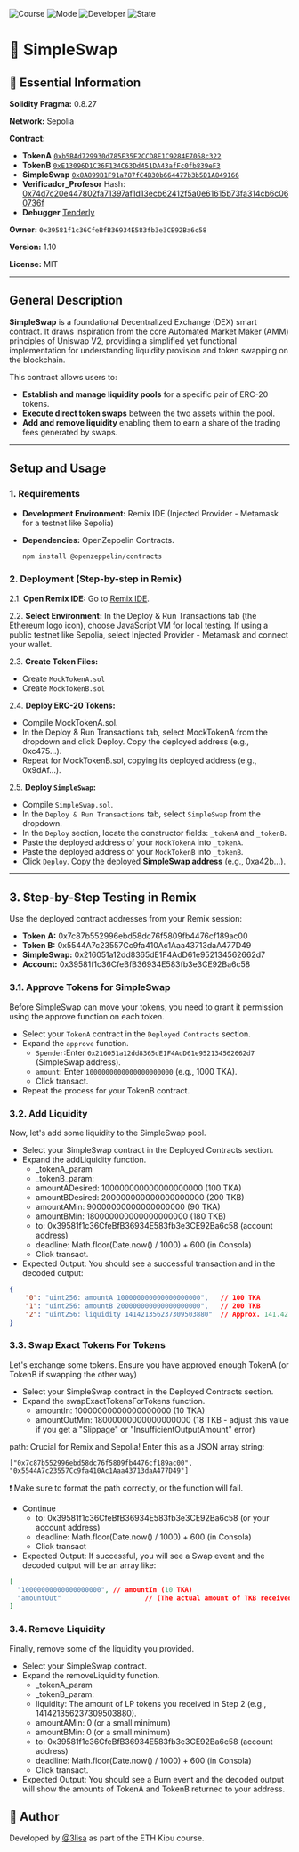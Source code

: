 ![Course](https://img.shields.io/badge/Course-ETH_Kipu-blue)
![Mode](https://img.shields.io/badge/Mode-Online-lightgrey)
![Developer](https://img.shields.io/badge/Developer-3lisa-purple)
![State](https://img.shields.io/badge/State-Active-brightgreen)


# 📜 SimpleSwap

## 📌 Essential Information

**Solidity Pragma:** 0.8.27

**Network:** Sepolia  

**Contract:**
  - **TokenA** [`0xb5BAd729930d785F35F2CCD8E1C9284E7058c322`](https://sepolia.etherscan.io/address/0xb5bad729930d785f35f2ccd8e1c9284e7058c322)
  - **TokenB** [`0xE13096D1C36F134C63Dd451DA43afFc0fb839eF3`](https://sepolia.etherscan.io/address/0xe13096d1c36f134c63dd451da43affc0fb839ef3)
  - **SimpleSwap** [`0x8A899B1F91a787fC4B30b664477b3b5D1A849166`](https://sepolia.etherscan.io/address/0x8a899b1f91a787fc4b30b664477b3b5d1a849166)
  - **Verificador_Profesor** Hash: [0x74d7c20e447802fa71397af1d13ecb62412f5a0e61615b73fa314cb6c060736f](https://sepolia.etherscan.io/tx/0x74d7c20e447802fa71397af1d13ecb62412f5a0e61615b73fa314cb6c060736f)
  - **Debugger** [Tenderly](https://dashboard.tenderly.co/tx/0x74d7c20e447802fa71397af1d13ecb62412f5a0e61615b73fa314cb6c060736f/debugger?trace=0.10.0.5.1.0.4)

    
**Owner:** `0x39581f1c36CfeBfB36934E583fb3e3CE92Ba6c58`  

**Version:** 1.10

**License:** MIT

---

## General Description

**SimpleSwap** is a foundational Decentralized Exchange (DEX) smart contract. It draws inspiration from the core Automated Market Maker (AMM) principles of Uniswap V2, providing a simplified yet functional implementation for understanding liquidity provision and token swapping on the blockchain.

This contract allows users to:

* **Establish and manage liquidity pools** for a specific pair of ERC-20 tokens.
* **Execute direct token swaps** between the two assets within the pool.
* **Add and remove liquidity** enabling them to earn a share of the trading fees generated by swaps.
  
---

## Setup and Usage

### 1. Requirements

* **Development Environment:** Remix IDE (Injected Provider - Metamask for a testnet like Sepolia)
* **Dependencies:** OpenZeppelin Contracts.
  
    ```bash
    npm install @openzeppelin/contracts
    ```

### 2. Deployment (Step-by-step in Remix)

2.1.  **Open Remix IDE:** Go to [Remix IDE](https://remix.ethereum.org/).

2.2.  **Select Environment:** In the Deploy & Run Transactions tab (the Ethereum logo icon), choose JavaScript VM for local testing. If using a public testnet like Sepolia, select Injected Provider - Metamask and connect your wallet.

2.3.  **Create Token Files:**

- Create `MockTokenA.sol` 
- Create `MockTokenB.sol`

2.4. **Deploy ERC-20 Tokens:**

- Compile MockTokenA.sol.
- In the Deploy & Run Transactions tab, select MockTokenA from the dropdown and click Deploy. Copy the deployed address (e.g., 0xc475...).
- Repeat for MockTokenB.sol, copying its deployed address (e.g., 0x9dAf...).

2.5. **Deploy `SimpleSwap`:**

- Compile `SimpleSwap.sol`.
- In the `Deploy & Run Transactions` tab, select `SimpleSwap` from the dropdown.
- In the `Deploy` section, locate the constructor fields: `_tokenA` and `_tokenB`.
- Paste the deployed address of your `MockTokenA` into `_tokenA`.
- Paste the deployed address of your `MockTokenB` into `_tokenB`.
- Click `Deploy`. Copy the deployed **SimpleSwap address** (e.g., 0xa42b...).
  
---

## 3. Step-by-Step Testing in Remix

Use the deployed contract addresses from your Remix session:

- **Token A:** 0x7c87b552996ebd58dc76f5809fb4476cf189ac00
- **Token B:** 0x5544A7c23557Cc9fa410Ac1Aaa43713daA477D49
- **SimpleSwap:** 0x216051a12dd8365dE1F4AdD61e952134562662d7
- **Account:** 0x39581f1c36CfeBfB36934E583fb3e3CE92Ba6c58

### 3.1. Approve Tokens for SimpleSwap

Before SimpleSwap can move your tokens, you need to grant it permission using the approve function on each token.

- Select your `TokenA` contract in the `Deployed Contracts` section.
- Expand the `approve` function.
  - `Spender`:Enter `0x216051a12dd8365dE1F4AdD61e952134562662d7` (SimpleSwap address).
  - `amount`: Enter `1000000000000000000000` (e.g., 1000 TKA).
  - Click transact.
- Repeat the process for your TokenB contract.

### 3.2. Add Liquidity

Now, let's add some liquidity to the SimpleSwap pool.

- Select your SimpleSwap contract in the Deployed Contracts section.
- Expand the addLiquidity function.
  - _tokenA_param
  - _tokenB_param: 
  - amountADesired: 100000000000000000000 (100 TKA)
  - amountBDesired: 200000000000000000000 (200 TKB)
  - amountAMin: 90000000000000000000 (90 TKA)
  - amountBMin: 180000000000000000000 (180 TKB)
  - to: 0x39581f1c36CfeBfB36934E583fb3e3CE92Ba6c58 (account address)
  - deadline: Math.floor(Date.now() / 1000) + 600 (in Consola)
  - Click transact.
- Expected Output:
You should see a successful transaction and in the decoded output:

```json
{
    "0": "uint256: amountA 100000000000000000000",   // 100 TKA
    "1": "uint256: amountB 200000000000000000000",   // 200 TKB
    "2": "uint256: liquidity 141421356237309503880"  // Approx. 141.42 LP tokens
}
```

### 3.3. Swap Exact Tokens For Tokens

Let's exchange some tokens. Ensure you have approved enough TokenA (or TokenB if swapping the other way) 

- Select your SimpleSwap contract in the Deployed Contracts section.
- Expand the swapExactTokensForTokens function.
  - amountIn: 10000000000000000000 (10 TKA)
  - amountOutMin: 18000000000000000000 (18 TKB - adjust this value if you get a "Slippage" or "InsufficientOutputAmount" error)

path: Crucial for Remix and Sepolia! Enter this as a JSON array string:

```
["0x7c87b552996ebd58dc76f5809fb4476cf189ac00", "0x5544A7c23557Cc9fa410Ac1Aaa43713daA477D49"]
```

❗ Make sure to format the path correctly, or the function will fail.
- Continue
  - to: 0x39581f1c36CfeBfB36934E583fb3e3CE92Ba6c58 (or your account address)
  - deadline: Math.floor(Date.now() / 1000) + 600 (in Consola)
  - Click transact
- Expected Output:
If successful, you will see a Swap event and the decoded output will be an array like:
```json
[
  "10000000000000000000", // amountIn (10 TKA)
  "amountOut"                     // (The actual amount of TKB received)
]
```

### 3.4. Remove Liquidity

Finally, remove some of the liquidity you provided.

- Select your SimpleSwap contract.
- Expand the removeLiquidity function.
  - _tokenA_param
  - _tokenB_param: 
  - liquidity: The amount of LP tokens you received in Step 2 (e.g., 141421356237309503880).
  - amountAMin: 0 (or a small minimum)
  - amountBMin: 0 (or a small minimum)
  - to: 0x39581f1c36CfeBfB36934E583fb3e3CE92Ba6c58 (account address)
  - deadline: Math.floor(Date.now() / 1000) + 600 (in Consola)
  - Click transact.
- Expected Output:
You should see a Burn event and the decoded output will show the amounts of TokenA and TokenB returned to your address.

## 🧠 Author

Developed by [@3lisa](https://github.com/3lisa) as part of the ETH Kipu course.
